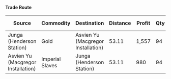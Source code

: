 **Trade Route**

|Source|Commodity|Destination|Distance|Profit|Qty|Total Profit|
|------|---------|-----------|--------|------|---|------------|
|Junga (Henderson Station)|Gold|Asvien Yu (Macgregor Installation)|53.11|1,557|94|146,358|
|Asvien Yu (Macgregor Installation)|Imperial Slaves|Junga (Henderson Station)|53.11|980|94|92,120|
